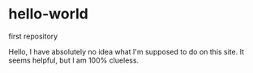 # hello-world
first repository

Hello, I have absolutely no idea what I'm supposed to do on this site. It seems helpful, but I am 100% clueless.
